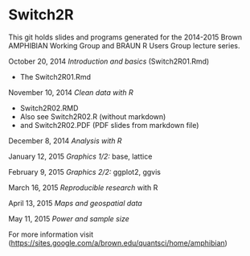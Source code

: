 Switch2R
========

This git holds slides and programs generated for the 2014-2015 Brown AMPHIBIAN Working Group and BRAUN R Users Group lecture series.

October 20, 2014 *Introduction and basics* (Switch2R01.Rmd)
  * The Switch2R01.Rmd 

November 10, 2014 *Clean data with R*
  * Switch2R02.RMD
  * Also see Switch2R02.R (without markdown)
  * and Switch2R02.PDF (PDF slides from markdown file)

December 8, 2014 *Analysis with R*

January 12, 2015 *Graphics 1/2:* base, lattice

February 9, 2015 *Graphics 2/2:* ggplot2, ggvis

March 16, 2015 *Reproducible research* with R

April 13, 2015 *Maps and geospatial data*

May 11, 2015 *Power and sample size*

For more information visit (https://sites.google.com/a/brown.edu/quantsci/home/amphibian)
